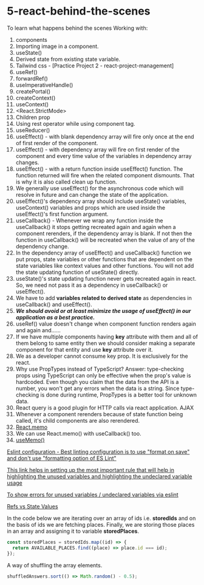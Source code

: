 # 5-react-behind-the-scenes
To learn what happens behind the scenes
Working with:

1. components
2. Importing image in a component.
3. useState()
4. Derived state from existing state variable.
5. Tailwind css - [Practice Project 2 - react-project-management]
6. useRef()
7. forwardRef()
8. useImperativeHandle()
9. createPortal()
10. createContext()
11. useContext()
12. <React.StrictMode>
13. Children prop
14. Using rest operator while using component tag.
15. useReducer()
16. useEffect() - with blank dependency array will fire only once at the end of first render of the component.
17. useEffect() - with dependency array will fire on first render of the component and every time value of the variables in dependency array changes.
18. useEffect() - with a return function inside useEffect() function. The function returned will fire when the related component dismounts. That is why it is also called clean up function.
19. We generally use useEffect() for the asynchronous code which will resolve in future and can change the state of the application.
20. useEffect()'s dependency array should include useState() variables, useContext() variables and props which are used inside the useEffect()'s first function argument.
21. useCallback() - Whenever we wrap any function inside the useCallback() it stops getting recreated again and again when a component rerenders, if the dependency array is blank. If not then the function in useCallback() will be recreated when the value of any of the dependency change.
22. In the dependency array of useEffect() and useCallback() function we put props, state variables or other functions that are dependent on the state variables like context values and other functions. You will not add the state updating function of useState() directly.
23. useState()'s state updating function never gets recreated again in react. So, we need not pass it as a dependency in useCallback() or useEffect().
24. We have to add **variables related to derived state** as dependencies in useCallback() and useEffect().
25. ***We should avoid or at least minimize the usage of useEffect() in our application as a best practice.***
26. useRef() value doesn't change when component function renders again and again and......
27. If we have multiple components having **key** attribute with them and all of them belong to same entity then we should consider making a separate component for that entity and use **key** attribute over it.
28. We as a developer cannot consume key prop. It is exclusively for the react.
29. Why use PropTypes instead of TypeScript? Answer: type-checking props using TypeScript can only be effective when the prop's value is hardcoded. Even though you claim that the data from the API is a number, you won't get any errors when the data is a string. Since type-checking is done during runtime, PropTypes is a better tool for unknown data.
30. React query is a good plugin for HTTP calls via react application. AJAX
31. Whenever a component rerenders because of state function being called, it's child components are also rerendered.
32. [React.memo](https://docs.google.com/document/d/1IKjPhw6a3TPKvmeJ9743PljP6ci7UkbkgNa3sQwVRWs/edit#heading=h.raq8jq8e7749)
33. We can use React.memo() with useCallback() too.
34. [useMemo()](https://docs.google.com/document/d/1IKjPhw6a3TPKvmeJ9743PljP6ci7UkbkgNa3sQwVRWs/edit#heading=h.cf9uscl5y5c8)

[Eslint configuration - Best linting configuration is to use "format on save" and don't use "formatting option of ES Lint"](https://www.udemy.com/course/react-the-complete-guide-incl-redux/learn/lecture/8231814#questions/20789494)

[This link helps in setting up the most important rule that will help in highlighting the unused variables and highlighting the undeclared variable usage](https://www.dhiwise.com/post/essential-eslint-rules-for-react#1-react-jsx-uses-react-)

[To show errors for unused variables / undeclared variables via eslint](https://eslint.org/docs/latest/rules/no-undef)

[Refs vs State Values](https://www.udemy.com/course/react-the-complete-guide-incl-redux/learn/lecture/39836310#questions)

In the code below we are iterating over an array of ids i.e. **storedIds** and on the basis of ids we are fetching places. Finally, we are storing those places in an array and assigning it to variable **storedPlaces**.

```Javascript
const storedPlaces = storedIds.map((id) => {
  return AVAILABLE_PLACES.find((place) => place.id === id);
});
```

A way of shuffling the array elements.

``` Javascript
shuffledAnswers.sort(() => Math.random() - 0.5);
```
